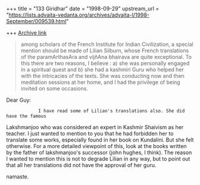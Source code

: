 +++
title = "133 Giridhar"
date = "1998-09-29"
upstream_url = "https://lists.advaita-vedanta.org/archives/advaita-l/1998-September/009539.html"

+++
[Archive link](https://lists.advaita-vedanta.org/archives/advaita-l/1998-September/009539.html)

>among scholars of the French Institute for Indian Civilization, a
>special mention should be made of Lilian Silburn, whose French
>translations of the paramArthasAra and vijñAna bhairava are quite
>exceptional. To this there are two reasons, I believe : a) she was
>personally engaged in a spiritual quest and b) she had a kashmiri Guru
>who helped her with the intricacies of the texts. She was conducting now
>and then meditation sessions at her home, and I had the privilege of
>being invited on some occasions.

Dear Guy:

                I have read some of Lilian's translations also. She did have the famous
Lakshmanjoo who was considered an expert in Kashmir Shaivism as her
teacher. I just wanted to mention to you that he had forbidden her to
translate some works, especially found in her book on Kundalini. But she
felt otherwise. For a more detailed viewpoint of this, look at the books
written by the father of lakshmanjoo's successor  (john hughes, I think).
The reason I wanted to mention this is not to degrade Lilian in any way,
but to point out that all her translations did not have the approval of her
guru.

namaste.

